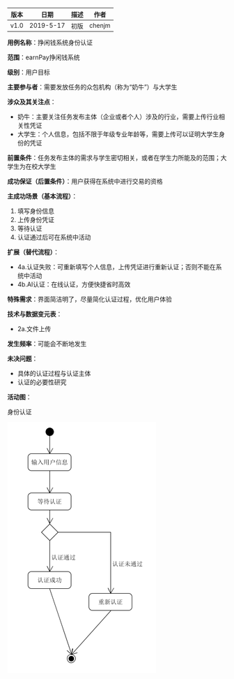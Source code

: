 | 版本 | 日期      | 描述 | 作者   |
| ---- | --------- | ---- | ------ |
| v1.0 | 2019-5-17 | 初版 | chenjm |

**用例名称**：挣闲钱系统身份认证

**范围**：earnPay挣闲钱系统

**级别**：用户目标

**主要参与者**：需要发放任务的众包机构（称为“奶牛”）与大学生

**涉众及其关注点**：
* 奶牛：主要关注任务发布主体（企业或者个人）涉及的行业，需要上传行业相关性凭证
* 大学生：个人信息，包括不限于年级专业年龄等，需要上传可以证明大学生身份的凭证

**前置条件**：任务发布主体的需求与学生密切相关，或者在学生力所能及的范围；大学生为在校大学生

**成功保证（后置条件）**：用户获得在系统中进行交易的资格

**主成功场景（基本流程）**：

1. 填写身份信息
2. 上传身份凭证
3. 等待认证
4. 认证通过后可在系统中活动

**扩展（替代流程）**：
* 4a.认证失败：可重新填写个人信息，上传凭证进行重新认证；否则不能在系统中活动
* 4b.AI认证：在线认证，方便快捷省时高效

**特殊需求**：界面简洁明了，尽量简化认证过程，优化用户体验

**技术与数据变元表**：
* 2a.文件上传

**发生频率**：可能会不断地发生

**未决问题**：
* 具体的认证过程与认证主体
* 认证的必要性研究

**活动图**：

身份认证

![user-authentication](/imgs/user-authentication.png)
